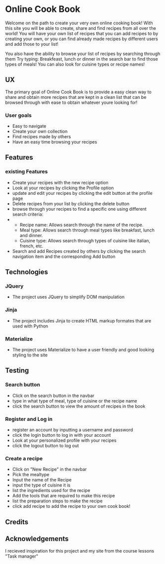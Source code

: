 # Online Cook Book

Welcome on the path to create your very own online cooking book!
With this site you will be able to create, share and find recipes from all over the world!
You will have your own list of recipes that you can add recipes to by creating your own,
or you can find already made recipes by different users and add those to your list!

You also have the ability to browse your list of recipes by searching through them
Try typing: Breakfeast, lunch or dinner in the search bar to find those types of meals!
You can also look for cuisine types or recipe names!


## UX
The primary goal of Online Cook Book is to provide a easy clean way
to share and obtain more recipes that are kept in a clean list
that can be browsed through with ease to obtain whatever youre looking for!

### User goals
* Easy to navigate
* Create your own collection
* Find recipes made by others
* Have an easy time browsing your recipes


## Features

### existing Features
* Create your recipes with the new recipe option
* Look at your recipes by clicking the Profile option
* update and edit your recipes by clicking the edit button at the profile page
* Delete recipes from your list by clicking the delete button
* browse through your recipes to find a specific one using different search criteria:
*   * Recipe name: Allows search through the name of the recipe.
    * Meal type: Allows search through meal types like breakfast, lunch and dinner.
    * Cuisine type: Allows search through types of cuisine like italian, french, etc.
* Search and add Recipes created by others by clicking the search navigation item
and the corresponding Add button


## Technologies

### JQuery
* The project uses JQuery to simplify DOM manipulation
### Jinja
* The project includes Jinja to create HTML markup formates that are used with Python
### Materialize
* The project uses Materialize to have a user friendly and good looking styling to the site


## Testing

### Search button
* Click on the search button in the navbar
* type in what type of meal, type of cuisine or the recipe name
* click the search button to view the amount of recipes in the book

### Register and Log in
* register an account by inputting a username and password
* click the login button to log in with your account
* Look at your personalized profile with your recipes
* click the logout button to log out

### Create a recipe 
* Click on "New Recipe" in the navbar
* Pick the mealtype
* Input the name of the Recipe
* input the type of cuisine it is
* list the ingredients used for the recipe
* Add the tools that are required to make this recipe
* list the preparation steps to make the recipe
* click add recipe to add the recipe to your own cook book!


## Credits

## Acknowledgements
I recieved inspiration for this project and my site from the course lessons "Task manager" 